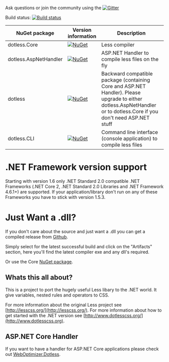 Ask questions or join the community using the [![Gitter](https://badges.gitter.im/Join%20Chat.svg)](https://gitter.im/dotless/dotless?utm_source=badge&utm_medium=badge&utm_campaign=pr-badge)

Build status: [![Build status](https://ci.appveyor.com/api/projects/status/fx19i667vflulava?svg=true)](https://ci.appveyor.com/project/twenzel/dotless)

|NuGet package | Version information | Description
|- | - | -
|dotless.Core | [![NuGet](https://img.shields.io/nuget/v/dotless.Core.svg)](https://nuget.org/packages/dotless.Core/) | Less compiler
|dotless.AspNetHandler | [![NuGet](https://img.shields.io/nuget/v/dotless.AspNetHandler.svg)](https://nuget.org/packages/dotless.AspNetHandler/) | ASP.NET Handler to compile less files on the fly
|dotless | [![NuGet](https://img.shields.io/nuget/v/dotless.svg)](https://nuget.org/packages/dotless/) | Backward compatible package (containing Core and ASP.NET Handler). Please upgrade to either dotless.AspNetHandler or to dotless.Core if you don't need ASP.NET stuff
|dotless.CLI | [![NuGet](https://img.shields.io/nuget/v/dotless.CLI.svg)](https://nuget.org/packages/dotless.CLI/) | Command line interface (console application) to compile less files

.NET Framework version support
================
Starting with version 1.6 only .NET Standard 2.0 compatible .NET Frameworks (.NET Core 2, .NET Standard 2.0 Libraries and .NET Framework 4.6.1+) are supported. If your application/library don't run on any of these Frameworks you have to stick with version 1.5.3.

Just Want a .dll?
=================

If you don't care about the source and just want a .dll you can get a compiled release from [Github](https://github.com/dotless/dotless/downloads).

Simply select for the latest successful build and click on the "Artifacts" section, here you'll find the latest compiler exe and any dll's required.

Or use the Core [NuGet package](https://nuget.org/packages/dotless.Core/).


Whats this all about?
---------------------

This is a project to port the hugely useful Less libary to the .NET world. 
It give variables, nested rules and operators to CSS. 

For more information about the original Less project see [http://lesscss.org/](http://lesscss.org/).
For more information about how to get started with the .NET version see  [http://www.dotlesscss.org/](http://www.dotlesscss.org).

ASP.NET Core Handler
--------------------
If you want to have a handler for ASP.NET Core applications please check out [WebOptimizer.Dotless](https://github.com/twenzel/WebOptimizer.Dotless).
